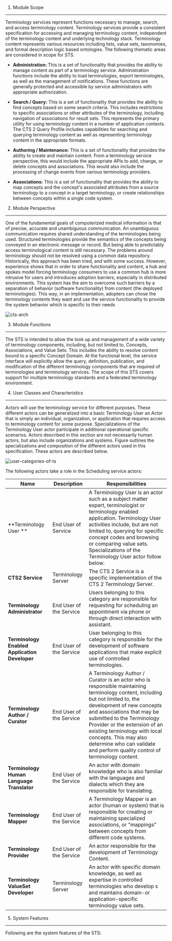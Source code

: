 1. Module Scope
---------------

Terminology services represent functions necessary to manage, search, and access terminology content. Terminology services provide a consistent specification for accessing and managing terminology content, independent of the terminology content and underlying technology stack. Terminology content represents various resources including lists, value sets, taxonomies, and formal description logic based ontologies. The following thematic areas are considered in scope for STS.

* **Administration:** 
This is a set of functionality that provides the ability to manage content as part of a terminology service. Administration functions include the ability to load terminologies, export terminologies, as well as the management of notifications. These functions are generally protected and accessible by service administrators with appropriate authorization.

* **Search / Query:** 
This is a set of functionality that provides the ability to find concepts based on some search criteria. This includes restrictions to specific associations or other attributes of the terminology, including navigation of associations for result sets. This represents the primary utility for using terminology content in a number of application contexts. The CTS 2 Query Profile includes capabilities for searching and querying terminology content as well as representing terminology content in the appropriate formats.

* **Authoring / Maintenance:**
This is a set of functionality that provides the ability to create and maintain content. From a terminology service perspective, this would include the appropriate APIs to add, change, or delete concepts and associations. This would also include the processing of change events from various terminology providers.

* **Associations:**
This is a set of functionality that provides the ability to map concepts and the concept's associated attributes from a source terminology to a concept in a target terminology, or create relationships between concepts within a single code system.

2. Module Perspective
---------------------
One of the fundamental goals of computerized medical information is that of precise, accurate and unambiguous communication. An unambiguous communication requires shared understanding of the terminologies being used. Structured terminologies provide the semantics of the concepts being conveyed in an electronic message or record. But being able to predictably access terminological content is still necessary. The problems around terminology should not be resolved using a common data repository. Historically, this approach has been tried, and with some success. However, experience shows that in order to share functionality and content, a hub and spokes model forcing terminology consumers to use a common hub is more intrusive for users and introduces adoption barriers, especially in distributed environments. This system has the aim to overcome such barriers by a separation of behavior (software functionality) from content (the deployed terminologies). This way, in an implementation, adopters can chose the terminology contents they want and use the service functionality to provide the system behavior which is specific to their needs

![cts-arch](https://f.cloud.github.com/assets/4283040/1224445/db134c50-274a-11e3-84fb-70bbaff6d711.PNG)

3. Module Functions 
-------------------
The STS is intended to allow the look up and management of a wide variety of terminology components, including, but not limited to, Concepts, Associations, and Value Sets. This includes the ability to resolve content bound to a specific Concept Domain. At the functional level, the service interface will explicitly allow the query, definition, publication, and modification of the different terminology components that are required of terminologies and terminology services. The scope of this STS covers support for multiple terminology standards and a federated terminology environment.

4. User Classes and Characteristics 
-----------------------------------
Actors will use the terminology service for different purposes. These different actors can be generalized into a basic Terminology User an Actor that is simply an individual, organization, or application that requires access to terminology content for some purpose. Specializations of the Terminology User actor participate in additional operational specific scenarios. Actors described in this section are not necessarily human actors, but also include organizations and systems. Figure outlines the specializations and composition of the different actors used in this specification. These actors are described below.

![user-categories-of-ts](https://f.cloud.github.com/assets/4283040/1224469/8cd6fd42-274b-11e3-85d9-2e0d771afb3c.PNG)

The following actors take a role in the Scheduling service actors:

| **Name**        | **Description**               | **Responsibilities**                                         |      
|-----------------|-------------------------------|--------------------------------------------------------------|
|**Terminology User **| End User of Service| A Terminology User is an actor such as a subject matter expert, terminologist or terminology enabled application. Terminology User activities include, but are not limited to, querying for specific concept codes and browsing or comparing value sets. Specializations of the Terminology User actor follow below.
|**CTS2 Service** | Terminology Server| The CTS 2 Service is a specific implementation of the CTS 2 Terminology Server.
|**Terminology Administrator** | End User of the Service| Users belonging to this category are responsible for requesting for scheduling an appointment via phone or through direct interaction with assistant.  
|**Terminology Enabled Application Developer** | End User of the Service | User belonging to this category is responsible for the development of software applications that make explicit use of controlled terminologies.
|**Terminology Author / Curator** | End User of the Service| A Terminology Author / Curator is an actor who is responsible maintaining terminology content, including but not limited to, the development of new concepts and associations that may be submitted to the Terminology Provider or the extension of an existing terminology with local concepts. This may also determine who can validate and perform quality control of terminology content.
|**Terminology Human Language Translator** | End User of the Service | An actor with domain knowledge who is also familiar with the languages and dialects which they are responsible for translating.
|**Terminology Mapper** | End User of the Service | A Terminology Mapper is an actor (human or system) that is responsible for creating or maintaining specialized associations, or "mappings" between concepts from different code systems.
|**Terminology Provider** | End User of the Service | An actor responsible for the development of Terminology Content.
|**Terminology ValueSet Developer** | Terminology Server| An actor with specific domain knowledge, as well as expertise in controlled terminologies who develop s and maintains domain-or application-specific terminology value sets.

5. System Features
------------------
Following are the system features of the STS:


